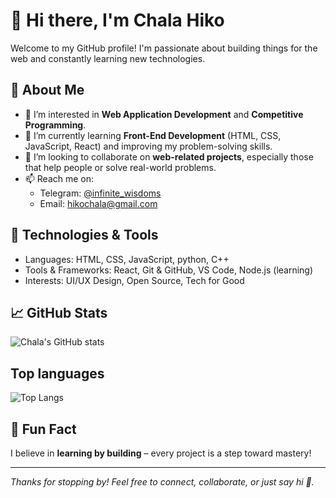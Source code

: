 # 👋 Hi there, I'm Chala Hiko

Welcome to my GitHub profile! I'm passionate about building things for the web and constantly learning new technologies.

## 🧠 About Me

- 👀 I’m interested in **Web Application Development** and **Competitive Programming**.
- 🌱 I’m currently learning **Front-End Development** (HTML, CSS, JavaScript, React) and improving my problem-solving skills.
- 💞️ I’m looking to collaborate on **web-related projects**, especially those that help people or solve real-world problems.
- 📫 Reach me on:
  - Telegram: [@infinite_wisdoms](https://t.me/infinite_wisdoms)
  - Email: hikochala@gmail.com

## 🔧 Technologies & Tools

- Languages: HTML, CSS, JavaScript, python, C++
- Tools & Frameworks: React, Git & GitHub, VS Code, Node.js (learning)
- Interests: UI/UX Design, Open Source, Tech for Good

## 📈 GitHub Stats

![Chala's GitHub stats](https://github-readme-stats.vercel.app/api?username=Sapientia01&show_icons=true&theme=radical)

## Top languages

![Top Langs](https://github-readme-stats.vercel.app/api/top-langs/?username=Sapientia01&layout=compact&theme=radical)


## 🌟 Fun Fact

I believe in **learning by building** – every project is a step toward mastery!

---

_Thanks for stopping by! Feel free to connect, collaborate, or just say hi 👋._
